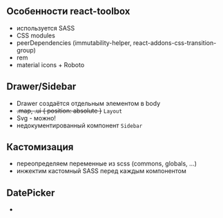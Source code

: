 ## Особенности react-toolbox

- используется SASS
- CSS modules
- peerDependencies (immutability-helper, react-addons-css-transition-group)
- rem
- material icons + Roboto

## Drawer/Sidebar

- Drawer создаётся отдельным элементом в body
- ~~.map, .ui { position: absolute }~~ `Layout`
- Svg - можно!
- недокументированный компонент `Sidebar`

## Кастомизация

- переопределяем переменные из scss (commons, globals, ...)
- инжектим кастомный SASS перед каждым компонентом

## DatePicker

- 
